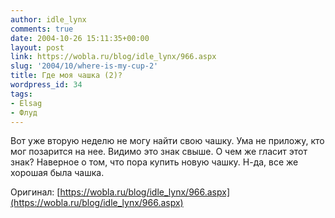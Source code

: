 ```yaml
---
author: idle_lynx
comments: true
date: 2004-10-26 15:11:35+00:00
layout: post
link: https://wobla.ru/blog/idle_lynx/966.aspx
slug: '2004/10/where-is-my-cup-2'
title: Где моя чашка (2)?
wordpress_id: 34
tags:
- Elsag
- Флуд
---
```


Вот уже вторую неделю не могу найти свою чашку. Ума не приложу, кто мог позарится на нее. Видимо это знак свыше. О чем же гласит этот знак? Наверное о том, что пора купить новую чашку. Н-да, все же хорошая была чашка.

Оригинал: [https://wobla.ru/blog/idle_lynx/966.aspx](https://wobla.ru/blog/idle_lynx/966.aspx)
